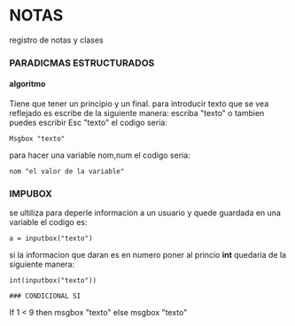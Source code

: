 # NOTAS
registro de notas y clases
### PARADICMAS ESTRUCTURADOS 
#### algoritmo 
Tiene que tener un principio y un final.
 para introducir texto que se vea reflejado es escribe de la siguiente manera:
 escriba "texto"
 o tambien puedes escribir
 Esc "texto"
 el codigo seria:
~~~
Msgbox "texto"
~~~
para hacer una variable nom,num
el codigo seria:
~~~
nom "el valor de la variable"
~~~

### IMPUBOX
se ultiliza para deperle informacion a un usuario y quede guardada en una variable 
el codigo es:
~~~
a = inputbox("texto")
~~~
si la informacion que daran es en numero poner al princio **int**
quedaria de la siguiente manera:
~~~
int(inputbox("texto"))

### CONDICIONAL SI
~~~
If 1 < 9 then 
msgbox "texto"
else 
msgbox "texto"
~~~

